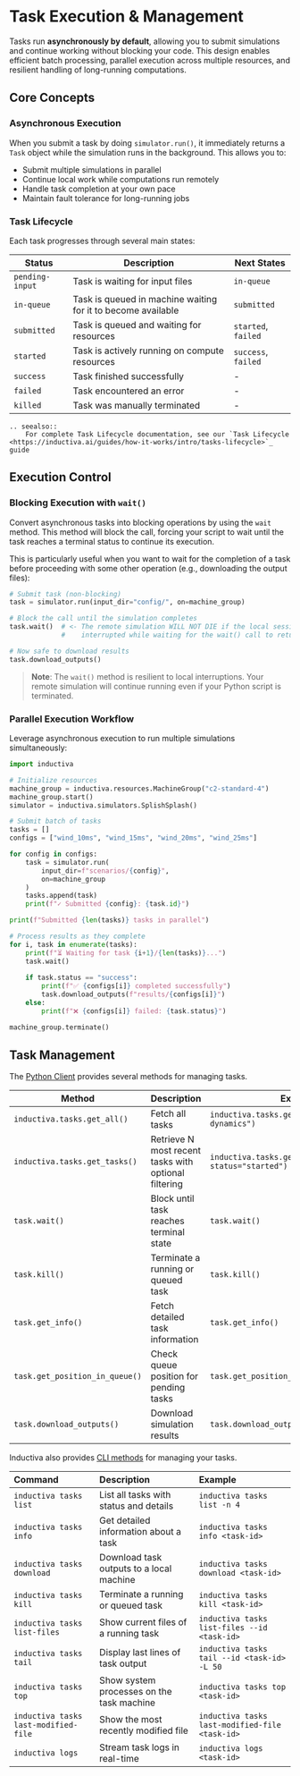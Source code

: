 # Task Execution & Management

Tasks run **asynchronously by default**, allowing you to submit simulations and continue working without blocking your code. This design enables efficient batch processing, parallel execution across multiple resources, and resilient handling of long-running computations.

## Core Concepts

### Asynchronous Execution
When you submit a task by doing `simulator.run()`, it immediately returns a `Task` object while the simulation runs in the background. This allows you to:

- Submit multiple simulations in parallel
- Continue local work while computations run remotely
- Handle task completion at your own pace
- Maintain fault tolerance for long-running jobs

### Task Lifecycle
Each task progresses through several main states:

| Status | Description | Next States |
|--------|-------------|-------------|
| `pending-input` | Task is waiting for input files | `in-queue` |
| `in-queue` | Task is queued in machine waiting for it to become available | `submitted` |
| `submitted` | Task is queued and waiting for resources | `started`, `failed` |
| `started` | Task is actively running on compute resources | `success`, `failed` |
| `success` | Task finished successfully | - |
| `failed` | Task encountered an error | - |
| `killed` | Task was manually terminated | - |

````{eval-rst}
.. seealso::
    For complete Task Lifecycle documentation, see our `Task Lifecycle <https://inductiva.ai/guides/how-it-works/intro/tasks-lifecycle>`_ guide
````

## Execution Control

### Blocking Execution with `wait()`

Convert asynchronous tasks into blocking operations by using the `wait` method. This method will block the call, forcing your script to wait until the task reaches a terminal status to continue its execution.

This is particularly useful when you want to wait for the completion of a task before proceeding with some other operation (e.g., downloading the output files):

```python
# Submit task (non-blocking)
task = simulator.run(input_dir="config/", on=machine_group)

# Block the call until the simulation completes
task.wait()  # <- The remote simulation WILL NOT DIE if the local session is
             #    interrupted while waiting for the wait() call to return

# Now safe to download results
task.download_outputs()
```

> **Note**: The `wait()` method is resilient to local interruptions. Your remote simulation will continue running even if your Python script is terminated.

### Parallel Execution Workflow

Leverage asynchronous execution to run multiple simulations simultaneously:

```python
import inductiva

# Initialize resources
machine_group = inductiva.resources.MachineGroup("c2-standard-4")
machine_group.start()
simulator = inductiva.simulators.SplishSplash()

# Submit batch of tasks
tasks = []
configs = ["wind_10ms", "wind_15ms", "wind_20ms", "wind_25ms"]

for config in configs:
    task = simulator.run(
        input_dir=f"scenarios/{config}",
        on=machine_group
    )
    tasks.append(task)
    print(f"✓ Submitted {config}: {task.id}")

print(f"Submitted {len(tasks)} tasks in parallel")

# Process results as they complete
for i, task in enumerate(tasks):
    print(f"⏳ Waiting for task {i+1}/{len(tasks)}...")
    task.wait()
    
    if task.status == "success":
        print(f"✅ {configs[i]} completed successfully")
        task.download_outputs(f"results/{configs[i]}")
    else:
        print(f"❌ {configs[i]} failed: {task.status}")

machine_group.terminate()
```

## Task Management

The [Python Client](https://inductiva.ai/guides/api-functions/api/inductiva.tasks) provides several methods for managing tasks.

| Method | Description | Example |
|--------|-------------|---------|
| `inductiva.tasks.get_all()` | Fetch all tasks | `inductiva.tasks.get_all(project="fluid-dynamics")` |
| `inductiva.tasks.get_tasks()` | Retrieve N most recent tasks with optional filtering | `inductiva.tasks.get_tasks(last_n=5, status="started")` |
| `task.wait()` | Block until task reaches terminal state | `task.wait()` |
| `task.kill()` | Terminate a running or queued task | `task.kill()` |
| `task.get_info()` | Fetch detailed task information | `task.get_info()` |
| `task.get_position_in_queue()` | Check queue position for pending tasks | `task.get_position_in_queue()` |
| `task.download_outputs()` | Download simulation results | `task.download_outputs("./results")` |

Inductiva also provides [CLI methods](https://inductiva.ai/guides/api-functions/cli/tasks) for managing your tasks.

| Command | Description | Example |
| :--- | :--- | :--- |
| `inductiva tasks list` | List all tasks with status and details | `inductiva tasks list -n 4` |
| `inductiva tasks info` | Get detailed information about a task | `inductiva tasks info <task-id>` |
| `inductiva tasks download` | Download task outputs to a local machine | `inductiva tasks download <task-id>` |
| `inductiva tasks kill` | Terminate a running or queued task | `inductiva tasks kill <task-id>` |
| `inductiva tasks list-files` | Show current files of a running task | `inductiva tasks list-files --id <task-id>` |
| `inductiva tasks tail` | Display last lines of task output | `inductiva tasks tail --id <task-id> -L 50` |
| `inductiva tasks top` | Show system processes on the task machine | `inductiva tasks top <task-id>` |
| `inductiva tasks last-modified-file` | Show the most recently modified file | `inductiva tasks last-modified-file <task-id>` |
| `inductiva logs` | Stream task logs in real-time | `inductiva logs <task-id>` |